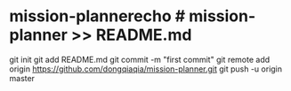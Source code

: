 # mission-plannerecho # mission-planner >> README.md
git init
git add README.md
git commit -m "first commit"
git remote add origin https://github.com/dongqiaqia/mission-planner.git
git push -u origin master
